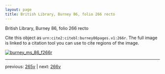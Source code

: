 ```yaml
---
layout: page
title: British Library, Burney 86, folio 266 recto
---
```


British Library, Burney 86, folio 266 recto

Cite this object as `urn:cite2:citebl:burney86pages.v1:266r`.  The full image is linked to a citation tool you can use to cite regions of the image.

[![burney_ms_86_f266r](http://www.homermultitext.org/iipsrv?IIIF=/project/homer/pyramidal/deepzoom/citebl/burney86imgs/v1/burney_ms_86_f266r.tif/full/800,/0/default.jpg)](http://www.homermultitext.org/ict2/?urn=urn:cite2:citebl:burney86imgs.v1:burney_ms_86_f266r) 

---

previous:  [265v](../265v/) | next: [266v](../266v/)